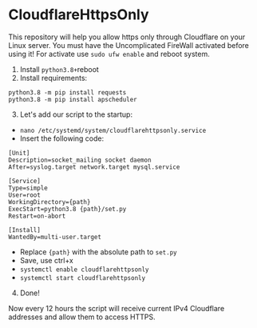 # CloudflareHttpsOnly
This repository will help you allow https only through Cloudflare on your Linux server.
You must have the Uncomplicated FireWall activated before using it! For activate use `sudo ufw enable` and reboot system.
1. Install `python3.8+`reboot
2. Install requirements:

```
python3.8 -m pip install requests
python3.8 -m pip install apscheduler
```
3. Let's add our script to the startup:
* `nano /etc/systemd/system/cloudflarehttpsonly.service`
* Insert the following code:
```
[Unit]
Description=socket_mailing socket daemon
After=syslog.target network.target mysql.service

[Service]
Type=simple
User=root
WorkingDirectory={path}
ExecStart=python3.8 {path}/set.py
Restart=on-abort

[Install]
WantedBy=multi-user.target
```
* Replace `{path}` with the absolute path to `set.py`
* Save, use ctrl+x
* `systemctl enable cloudflarehttpsonly`
* `systemctl start cloudflarehttpsonly`
4. Done!

Now every 12 hours the script will receive current IPv4 Cloudflare addresses and allow them to access HTTPS.
